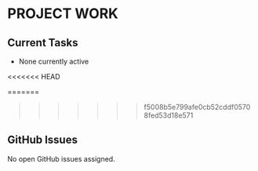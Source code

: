 # PROJECT WORK

## Current Tasks
- None currently active

<<<<<<< HEAD











=======
>>>>>>> f5008b5e799afe0cb52cddf05708fed53d18e571
## GitHub Issues

No open GitHub issues assigned.

